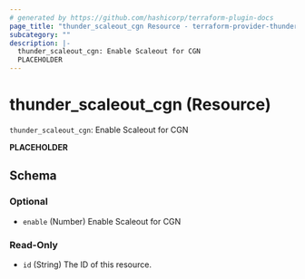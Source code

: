 ```yaml
---
# generated by https://github.com/hashicorp/terraform-plugin-docs
page_title: "thunder_scaleout_cgn Resource - terraform-provider-thunder"
subcategory: ""
description: |-
  thunder_scaleout_cgn: Enable Scaleout for CGN
  PLACEHOLDER
---
```


# thunder_scaleout_cgn (Resource)

`thunder_scaleout_cgn`: Enable Scaleout for CGN

__PLACEHOLDER__



<!-- schema generated by tfplugindocs -->
## Schema

### Optional

- `enable` (Number) Enable Scaleout for CGN

### Read-Only

- `id` (String) The ID of this resource.


